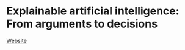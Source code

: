 # Explainable artificial intelligence: From arguments to decisions

[Website](https://explainable-reasoning.github.io)
